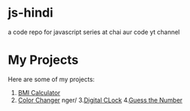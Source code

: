 # js-hindi
a code repo for javascript series at chai aur code yt channel 

# My Projects

Here are some of my projects:

1. [BMI Calculator](https://hirdeshmewada.github.io/js-hindi/07_projects/2-BMICalculator/)
2. [Color Changer](https://hirdeshmewada.github.io/js-hindi/07_projects/1-colorChanger/)
nger/
3.[Digital CLock](https://hirdeshmewada.github.io/js-hindi/07_projects/3-DigitalClock/)
4.[Guess the Number](https://hirdeshmewada.github.io/js-hindi/07_projects/4-GuessTheNumber/)
